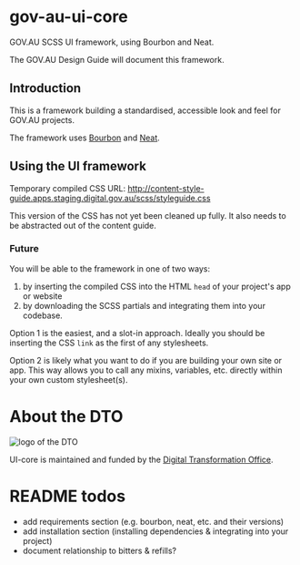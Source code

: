 # gov-au-ui-core

GOV.AU SCSS UI framework, using Bourbon and Neat.

The GOV.AU Design Guide will document this framework.

## Introduction

This is a framework building a standardised, accessible look and feel for GOV.AU projects.

The framework uses [Bourbon](https://github.com/thoughtbot/bourbon) and [Neat](https://github.com/thoughtbot/neat).

## Using the UI framework

Temporary compiled CSS URL: http://content-style-guide.apps.staging.digital.gov.au/scss/styleguide.css

This version of the CSS has not yet been cleaned up fully. It also needs to be abstracted out of the content guide.

### Future

You will be able to the framework in one of two ways:

1. by inserting the compiled CSS into the HTML `head` of your project's app or website
2. by downloading the SCSS partials and integrating them into your codebase.

Option 1 is the easiest, and a slot-in approach. Ideally you should be inserting the CSS `link` as the first of any stylesheets.

Option 2 is likely what you want to do if you are building your own site or app. This way allows you to call any mixins, variables, etc. directly within your own custom stylesheet(s).

# About the DTO

![](https://www.dto.gov.au/images/govt-crest.png "logo of the DTO")

UI-core is maintained and funded by the [Digital Transformation Office](https://www.dto.gov.au/).

# README todos

- add requirements section (e.g. bourbon, neat, etc. and their versions)
- add installation section (installing dependencies & integrating into your project)
- document relationship to bitters & refills?
